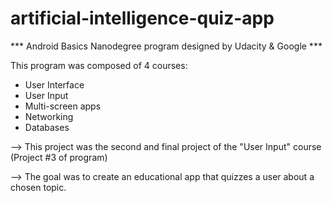 # artificial-intelligence-quiz-app

*** Android Basics Nanodegree program designed by Udacity & Google ***

This program was composed of 4 courses:
* User Interface
* User Input
* Multi-screen apps
* Networking
* Databases

--> This project was the second and final project of the "User Input" course (Project #3 of program)

--> The goal was to create an educational app that quizzes a user about a chosen topic.
